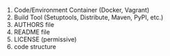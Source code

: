 
1. Code/Environment Container (Docker, Vagrant)
2. Build Tool (Setuptools, Distribute, Maven, PyPI, etc.)
3. AUTHORS file
4. README file
5. LICENSE (permissive)
6. code structure
